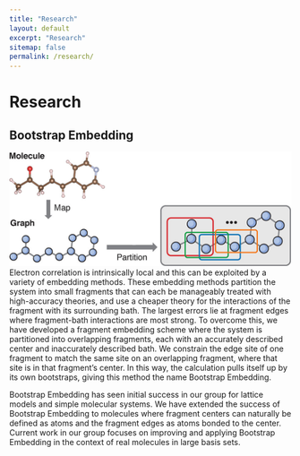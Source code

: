 ```yaml
---
title: "Research"
layout: default
excerpt: "Research"
sitemap: false
permalink: /research/
---
```


# Research

## Bootstrap Embedding
![be_picture](images/research/bootstrap_pic.png)
Electron correlation is intrinsically local and this can be exploited by a variety of embedding methods. These embedding methods partition the system into small fragments that can each be manageably treated with high-accuracy theories, and use a cheaper theory for the interactions of the fragment with its surrounding bath. The largest errors lie at fragment edges where fragment-bath interactions are most strong. To overcome this, we have developed a fragment embedding scheme where the system is partitioned into overlapping fragments, each with an accurately described center and inaccurately described bath. We constrain the edge site of one fragment to match the same site on an overlapping fragment, where that site is in that fragment’s center. In this way, the calculation pulls itself up by its own bootstraps, giving this method the name Bootstrap Embedding.

Bootstrap Embedding has seen initial success in our group for lattice models and simple molecular systems. We have extended the success of Bootstrap Embedding to molecules where fragment centers can naturally be defined as atoms and the fragment edges as atoms bonded to the center. Current work in our group focuses on improving and applying Bootstrap Embedding in the context of real molecules in large basis sets.

